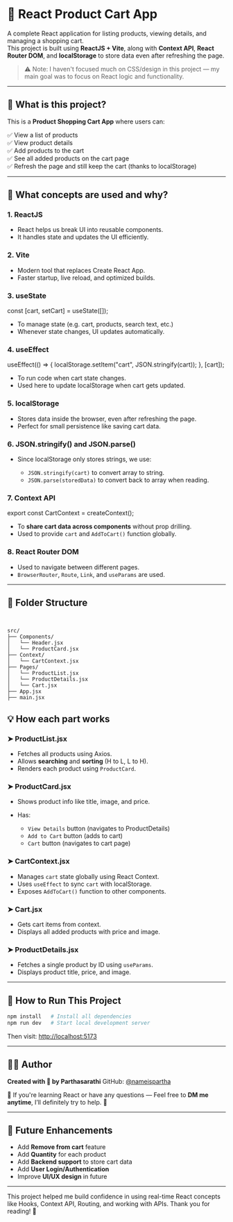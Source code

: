 
# 🛒 React Product Cart App

A complete React application for listing products, viewing details, and managing a shopping cart.  
This project is built using **ReactJS + Vite**, along with **Context API**, **React Router DOM**, and **localStorage** to store data even after refreshing the page.

> ⚠️ Note: I haven't focused much on CSS/design in this project — my main goal was to focus on React logic and functionality.

---

## 🧠 What is this project?

This is a **Product Shopping Cart App** where users can:

✅ View a list of products  
✅ View product details  
✅ Add products to the cart  
✅ See all added products on the cart page  
✅ Refresh the page and still keep the cart (thanks to localStorage)

---

## 🚀 What concepts are used and why?

### 1. **ReactJS**

- React helps us break UI into reusable components.
- It handles state and updates the UI efficiently.

### 2. **Vite**

- Modern tool that replaces Create React App.
- Faster startup, live reload, and optimized builds.

### 3. **useState**


const [cart, setCart] = useState([]);


* To manage state (e.g. cart, products, search text, etc.)
* Whenever state changes, UI updates automatically.

### 4. **useEffect**


useEffect(() => {
  localStorage.setItem("cart", JSON.stringify(cart));
}, [cart]);


* To run code when cart state changes.
* Used here to update localStorage when cart gets updated.

### 5. **localStorage**

* Stores data inside the browser, even after refreshing the page.
* Perfect for small persistence like saving cart data.

### 6. **JSON.stringify() and JSON.parse()**

* Since localStorage only stores strings, we use:

  * `JSON.stringify(cart)` to convert array to string.
  * `JSON.parse(storedData)` to convert back to array when reading.

### 7. **Context API**


export const CartContext = createContext();


* To **share cart data across components** without prop drilling.
* Used to provide `cart` and `AddToCart()` function globally.

### 8. **React Router DOM**

* Used to navigate between different pages.
* `BrowserRouter`, `Route`, `Link`, and `useParams` are used.

---

## 📁 Folder Structure

```


src/
├── Components/
│   └── Header.jsx
│   └── ProductCard.jsx
├── Context/
│   └── CartContext.jsx
├── Pages/
│   └── ProductList.jsx
│   └── ProductDetails.jsx
│   └── Cart.jsx
├── App.jsx
├── main.jsx

```




## 💡 How each part works

### ➤ ProductList.jsx

* Fetches all products using Axios.
* Allows **searching** and **sorting** (H to L, L to H).
* Renders each product using `ProductCard`.

### ➤ ProductCard.jsx

* Shows product info like title, image, and price.
* Has:

  * `View Details` button (navigates to ProductDetails)
  * `Add to Cart` button (adds to cart)
  * `Cart` button (navigates to cart page)

### ➤ CartContext.jsx

* Manages `cart` state globally using React Context.
* Uses `useEffect` to sync `cart` with localStorage.
* Exposes `AddToCart()` function to other components.

### ➤ Cart.jsx

* Gets cart items from context.
* Displays all added products with price and image.

### ➤ ProductDetails.jsx

* Fetches a single product by ID using `useParams`.
* Displays product title, price, and image.

---

## 🧪 How to Run This Project

```bash
npm install   # Install all dependencies
npm run dev   # Start local development server
```

Then visit: [http://localhost:5173](http://localhost:5173)

---

## 🙋‍♂️ Author

**Created with 💖 by Parthasarathi**
GitHub: [@nameispartha](https://github.com/nameispartha)

📩 If you're learning React or have any questions —
Feel free to **DM me anytime**, I’ll definitely try to help. 💬

---

## 🌟 Future Enhancements

* Add **Remove from cart** feature
* Add **Quantity** for each product
* Add **Backend support** to store cart data
* Add **User Login/Authentication**
* Improve **UI/UX design** in future

---

This project helped me build confidence in using real-time React concepts like Hooks, Context API, Routing, and working with APIs.
Thank you for reading! 🙏


